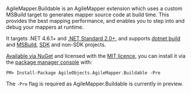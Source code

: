 AgileMapper.Buildable is an AgileMapper extension which uses a custom MSBuild target to generates
mapper source code at build time. This provides the best mapping performance, and enables you to step
into and debug your mappers at runtime.

It targets .NET 4.6.1+ and [.NET Standard 2.0+](https://docs.microsoft.com/en-us/dotnet/articles/standard/library),
and supports [dotnet build](https://docs.microsoft.com/en-us/dotnet/core/tools/dotnet-build) and 
[MSBuild](https://docs.microsoft.com/en-us/visualstudio/msbuild/msbuild), 
[SDK](https://docs.microsoft.com/en-us/dotnet/core/project-sdk/overview) and non-SDK projects.

[Available via NuGet](https://www.nuget.org/packages/AgileObjects.AgileMapper.Buildable) and licensed
with the [MIT licence](https://github.com/agileobjects/AgileMapper/blob/master/LICENCE.md), you can
install it via the [package manager console](https://docs.nuget.org/consume/package-manager-console)
with:

```shell
PM> Install-Package AgileObjects.AgileMapper.Buildable -Pre
```

The `-Pre` flag is required as AgileMapper.Buildable is currently in preview.